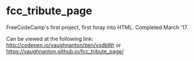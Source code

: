 # fcc_tribute_page
FreeCodeCamp's first project, first foray into HTML. Completed March '17.

Can be viewed at the following link:
http://codepen.io/vaughnanton/pen/vxdbWr
or
https://vaughnanton.github.io/fcc_tribute_page/
